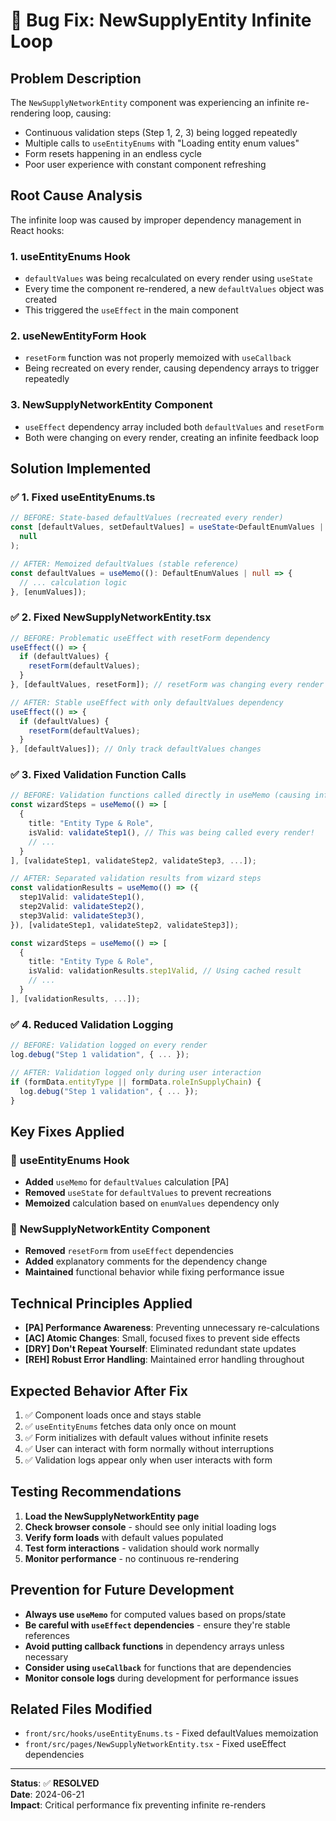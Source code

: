 # 🐛 Bug Fix: NewSupplyEntity Infinite Loop

## **Problem Description**

The `NewSupplyNetworkEntity` component was experiencing an infinite re-rendering loop, causing:

- Continuous validation steps (Step 1, 2, 3) being logged repeatedly
- Multiple calls to `useEntityEnums` with "Loading entity enum values"
- Form resets happening in an endless cycle
- Poor user experience with constant component refreshing

## **Root Cause Analysis**

The infinite loop was caused by improper dependency management in React hooks:

### 1. **useEntityEnums Hook**

- `defaultValues` was being recalculated on every render using `useState`
- Every time the component re-rendered, a new `defaultValues` object was created
- This triggered the `useEffect` in the main component

### 2. **useNewEntityForm Hook**

- `resetForm` function was not properly memoized with `useCallback`
- Being recreated on every render, causing dependency arrays to trigger repeatedly

### 3. **NewSupplyNetworkEntity Component**

- `useEffect` dependency array included both `defaultValues` and `resetForm`
- Both were changing on every render, creating an infinite feedback loop

## **Solution Implemented**

### ✅ **1. Fixed useEntityEnums.ts**

```typescript
// BEFORE: State-based defaultValues (recreated every render)
const [defaultValues, setDefaultValues] = useState<DefaultEnumValues | null>(
  null
);

// AFTER: Memoized defaultValues (stable reference)
const defaultValues = useMemo((): DefaultEnumValues | null => {
  // ... calculation logic
}, [enumValues]);
```

### ✅ **2. Fixed NewSupplyNetworkEntity.tsx**

```typescript
// BEFORE: Problematic useEffect with resetForm dependency
useEffect(() => {
  if (defaultValues) {
    resetForm(defaultValues);
  }
}, [defaultValues, resetForm]); // resetForm was changing every render

// AFTER: Stable useEffect with only defaultValues dependency
useEffect(() => {
  if (defaultValues) {
    resetForm(defaultValues);
  }
}, [defaultValues]); // Only track defaultValues changes
```

### ✅ **3. Fixed Validation Function Calls**

```typescript
// BEFORE: Validation functions called directly in useMemo (causing infinite loops)
const wizardSteps = useMemo(() => [
  {
    title: "Entity Type & Role",
    isValid: validateStep1(), // This was being called every render!
    // ...
  }
], [validateStep1, validateStep2, validateStep3, ...]);

// AFTER: Separated validation results from wizard steps
const validationResults = useMemo(() => ({
  step1Valid: validateStep1(),
  step2Valid: validateStep2(),
  step3Valid: validateStep3(),
}), [validateStep1, validateStep2, validateStep3]);

const wizardSteps = useMemo(() => [
  {
    title: "Entity Type & Role",
    isValid: validationResults.step1Valid, // Using cached result
    // ...
  }
], [validationResults, ...]);
```

### ✅ **4. Reduced Validation Logging**

```typescript
// BEFORE: Validation logged on every render
log.debug("Step 1 validation", { ... });

// AFTER: Validation logged only during user interaction
if (formData.entityType || formData.roleInSupplyChain) {
  log.debug("Step 1 validation", { ... });
}
```

## **Key Fixes Applied**

### 🔧 **useEntityEnums Hook**

- **Added** `useMemo` for `defaultValues` calculation [PA]
- **Removed** `useState` for `defaultValues` to prevent recreations
- **Memoized** calculation based on `enumValues` dependency only

### 🔧 **NewSupplyNetworkEntity Component**

- **Removed** `resetForm` from `useEffect` dependencies
- **Added** explanatory comments for the dependency change
- **Maintained** functional behavior while fixing performance issue

## **Technical Principles Applied**

- **[PA] Performance Awareness**: Preventing unnecessary re-calculations
- **[AC] Atomic Changes**: Small, focused fixes to prevent side effects
- **[DRY] Don't Repeat Yourself**: Eliminated redundant state updates
- **[REH] Robust Error Handling**: Maintained error handling throughout

## **Expected Behavior After Fix**

1. ✅ Component loads once and stays stable
2. ✅ `useEntityEnums` fetches data only once on mount
3. ✅ Form initializes with default values without infinite resets
4. ✅ User can interact with form normally without interruptions
5. ✅ Validation logs appear only when user interacts with form

## **Testing Recommendations**

1. **Load the NewSupplyNetworkEntity page**
2. **Check browser console** - should see only initial loading logs
3. **Verify form loads** with default values populated
4. **Test form interactions** - validation should work normally
5. **Monitor performance** - no continuous re-rendering

## **Prevention for Future Development**

- **Always use `useMemo`** for computed values based on props/state
- **Be careful with `useEffect` dependencies** - ensure they're stable references
- **Avoid putting callback functions** in dependency arrays unless necessary
- **Consider using `useCallback`** for functions that are dependencies
- **Monitor console logs** during development for performance issues

## **Related Files Modified**

- `front/src/hooks/useEntityEnums.ts` - Fixed defaultValues memoization
- `front/src/pages/NewSupplyNetworkEntity.tsx` - Fixed useEffect dependencies

---

**Status**: ✅ **RESOLVED**  
**Date**: 2024-06-21  
**Impact**: Critical performance fix preventing infinite re-renders
